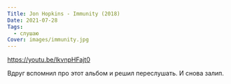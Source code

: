 ```yaml
---
Title: Jon Hopkins - Immunity (2018)
Date: 2021-07-28
Tags:
  - слушаю
Cover: images/immunity.jpg
---
```


https://youtu.be/lkvnpHFajt0

Вдруг вспомнил про этот альбом и решил переслушать. И снова залип.
